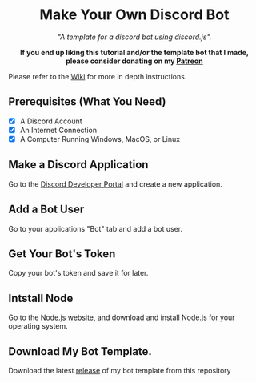 <h1 align='center'>Make Your Own Discord Bot</h1>
<p align='center'><i>"A template for a discord bot using discord.js".</i></p>

<p align='center'><b>If you end up liking this tutorial and/or the template bot that I made, please consider donating on my <a href='https://patreon.com/corenebula'>Patreon</a></b></p>

Please refer to  the [Wiki](https://github.com/CoreNebula/make-your-own-discord-bot/wiki) for more in depth instructions.

## Prerequisites (What You Need)

- [X] A Discord Account
- [X] An Internet Connection
- [X] A Computer Running Windows, MacOS, or Linux

## Make a Discord Application

Go to the [Discord Developer Portal]() and create a new application.

## Add a Bot User

Go to your applications "Bot" tab and add a bot user.

## Get Your Bot's Token

Copy your bot's token and save it for later.

## Intstall Node

Go to the [Node.js website](), and download and install Node.js for your operating system.

## Download My Bot Template.

Download the latest [release](https://github.com/CoreNebula/make-your-own-discord-bot/releases) of my bot template from this repository
